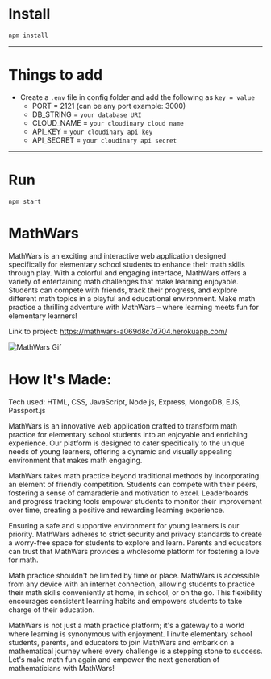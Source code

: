 # Install

`npm install`

---

# Things to add

- Create a `.env` file in config folder and add the following as `key = value`
  - PORT = 2121 (can be any port example: 3000)
  - DB_STRING = `your database URI`
  - CLOUD_NAME = `your cloudinary cloud name`
  - API_KEY = `your cloudinary api key`
  - API_SECRET = `your cloudinary api secret`

---

# Run

`npm start`

# MathWars

MathWars is an exciting and interactive web application designed specifically for elementary school students to enhance their math skills through play. With a colorful and engaging interface, MathWars offers a variety of entertaining math challenges that make learning enjoyable. Students can compete with friends, track their progress, and explore different math topics in a playful and educational environment. Make math practice a thrilling adventure with MathWars – where learning meets fun for elementary learners!

Link to project: https://mathwars-a069d8c7d704.herokuapp.com/


![MathWars Gif](<MathWars Gif - Made with Clipchamp.gif>)

# How It's Made:

Tech used: HTML, CSS, JavaScript, Node.js, Express, MongoDB, EJS, Passport.js

MathWars is an innovative web application crafted to transform math practice for elementary school students into an enjoyable and enriching experience. Our platform is designed to cater specifically to the unique needs of young learners, offering a dynamic and visually appealing environment that makes math engaging.

MathWars takes math practice beyond traditional methods by incorporating an element of friendly competition. Students can compete with their peers, fostering a sense of camaraderie and motivation to excel. Leaderboards and progress tracking tools empower students to monitor their improvement over time, creating a positive and rewarding learning experience.

Ensuring a safe and supportive environment for young learners is our priority. MathWars adheres to strict security and privacy standards to create a worry-free space for students to explore and learn. Parents and educators can trust that MathWars provides a wholesome platform for fostering a love for math.

Math practice shouldn't be limited by time or place. MathWars is accessible from any device with an internet connection, allowing students to practice their math skills conveniently at home, in school, or on the go. This flexibility encourages consistent learning habits and empowers students to take charge of their education.

MathWars is not just a math practice platform; it's a gateway to a world where learning is synonymous with enjoyment. I invite elementary school students, parents, and educators to join MathWars and embark on a mathematical journey where every challenge is a stepping stone to success. Let's make math fun again and empower the next generation of mathematicians with MathWars!